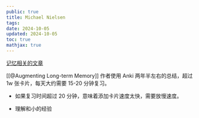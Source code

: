 ```yaml
---
public: true
title: Michael Nielsen
tags:
date: 2024-10-05
updated: 2024-10-05
toc: true
mathjax: true
---
```




[记忆相关的文章](https://michaelnotebook.com/tag/memory.html)

[[@Augmenting Long-term Memory]] 作者使用 Anki 两年半左右的总结，超过 1w 张卡片，每天大约需要 15-20 分钟复习。

  + 如果复习时间超过 20 分钟，意味着添加卡片速度太快，需要放慢速度。

  + 理解和小的经验
